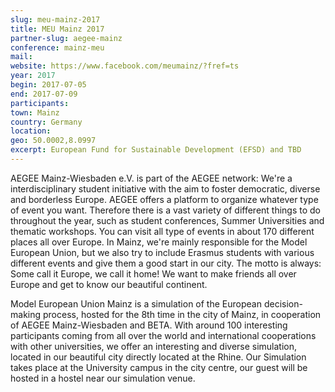 ```yaml
---
slug: meu-mainz-2017
title: MEU Mainz 2017
partner-slug: aegee-mainz
conference: mainz-meu
mail:
website: https://www.facebook.com/meumainz/?fref=ts
year: 2017
begin: 2017-07-05
end: 2017-07-09
participants:
town: Mainz
country: Germany
location:
geo: 50.0002,8.0997
excerpt: European Fund for Sustainable Development (EFSD) and TBD
---
```


AEGEE Mainz-Wiesbaden e.V. is part of the AEGEE network: We're a interdisciplinary student initiative with the aim to foster democratic, diverse and borderless Europe. AEGEE offers a platform to organize whatever type of event you want. Therefore there is a vast variety of different things to do throughout the year, such as student conferences, Summer Universities and thematic workshops. You can visit all type of events in about 170 different places all over Europe.
In Mainz, we're mainly responsible for the Model European Union, but we also try to include Erasmus students with various different events and give them a good start in our city. 
The motto is always: Some call it Europe, we call it home! We want to make friends all over Europe and get to know our beautiful continent.

Model European Union Mainz is a simulation of the European decision-making process, hosted for the 8th time in the city of Mainz, in cooperation of AEGEE Mainz-Wiesbaden and BETA. With around 100 interesting participants coming from all over the world and international cooperations with other universities, we offer an interesting and diverse simulation, located in our beautiful city directly located at the Rhine.
Our Simulation takes place at the University campus in the city centre, our guest will be hosted in a hostel near our simulation venue.
